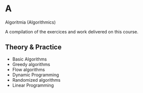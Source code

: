 A
=
Algoritmia (Algorithmics)

A compilation of the exercices and work delivered on this course.

Theory & Practice
--
- Basic Algorithms
- Greedy algorithms
- Flow algorithms
- Dynamic Programming
- Randomized algorithms
- Linear Programming
